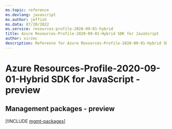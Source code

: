 ```yaml
---
ms.topic: reference
ms.devlang: javascript
ms.author: jeffish
ms.data: 07/20/2022
ms.service: resources-profile-2020-09-01-hybrid
title: Azure Resources-Profile-2020-09-01-Hybrid SDK for JavaScript
author: xirzec
description: Reference for Azure Resources-Profile-2020-09-01-Hybrid SDK for JavaScript
---
```

# Azure Resources-Profile-2020-09-01-Hybrid SDK for JavaScript - preview

## Management packages - preview
[!INCLUDE [mgmt-packages](resources-profile-2020-09-01-hybrid-mgmt-index.md)]
